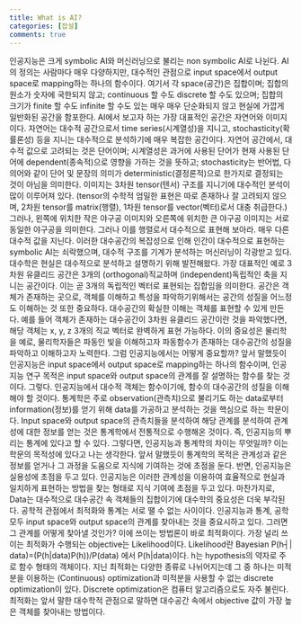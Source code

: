 ```yaml
---
title: What is AI?
categories: [잡설]
comments: true
---
```


인공지능은 크게 symbolic AI와 머신러닝으로 불리는 non symbolic AI로 나뉜다. AI의 정의는 사람마다 매우 다양하지만, 대수적인 관점으로 input space에서 output space로 mapping하는 하나의 함수이다. 여기서 각 space(공간)은 집합이며; 집합의 원소가 숫자에 국한되지 않고; continuous 할 수도 discrete 할 수도 있으며; 집합의 크기가 finite 할 수도 infinite 할 수도 있는 매우 매우 단순화되지 않고 현실에 가깝게 일반화된 공간을 함포한다. AI에서 보고자 하는 가장 대표적인 공간은 자연어와 이미지이다. 자연어는 대수적 공간으로서 time series(시계열성)을 지니고, stochasticity(확률론성) 등을 지니는 대수적으로 분석하기에 매우 복잡한 공간이다. 자연어 공간에서, 대수적 값으로 고려되는 것은 단어이며; 시계열성은 과거에 사용된 단어가 현재 사용된 단어에 dependent(종속적)으로 영향을 가하는 것을 뜻하고; stochasticity는 반어법, 다의어와 같이 단어 및 문장의 의미가 deterministic(결정론적)으로 한가지로 결정되는 것이 아님을 의미한다. 이미지는 3차원 tensor(텐서) 구조를 지니기에 대수적인 분석이 많이 이루어져 있다. (tensor의 수학적 엄밀한 표현은 따로 존재하나 잘 고려되지 않으며, 2차원 tensor를 matrix(행렬), 1차원 tensor를 vector(벡터)로서 대충 취급한다.) 그러나, 왼쪽에 위치한 작은 야구공 이미지와 오른쪽에 위치한 큰 야구공 이미지는 서로 동일한 야구공을 의미한다. 그러나 이를 행렬로서 대수적으로 표현해 보아라. 매우 다른 대수적 값을 지닌다. 이러한 대수공간의 복잡성으로 인해 인간이 대수적으로 표현하는 symbolic AI는 쇠락했으며, 대수적 구조를 기계가 분석하는 머신러닝이 각광받고 있다.
대수학은 현실은 대수적으로 분석하고 설명하기 위해 발전해왔다. 가장 대표적인 예로 3차원 유클리드 공간은 3개의 (orthogonal)직교하며 (independent)독립적인 축을 지니는 공간이다. 이는 곧 3개의 독립적인 벡터로 표현되는 집합임을 의미한다. 공간은 객체가 존재하는 곳으로, 객체를 이해하고 특성을 파악하기위해서는 공간의 성질을 어느정도 이해하는 것 또한 중요하다. 대수공간의 확실한 이해는 객체를 표현할 수 있게 만든다. 예를 들어 객체가 존재하는 대수공간이 3차원 유클리드 공간이란 것을 파악했다면, 해당 객체는 x, y, z 3개의 직교 벡터로 완벽하게 표현 가능하다. 이의 중요성은 물리학을 예로, 물리학자들은 파동인 빛을 이해하고자 파동함수가 존재하는 대수공간의 성질을 파악하고 이해하고자 노력한다. 그럼 인공지능에서는 어떻게 중요할까? 앞서 말했듯이 인공지능은 input space에서 output space로 mapping하는 하나의 함수이며, 인공지능 연구 목적은 input space와 output space의 관계를 잘 설명하는 함수를 찾는 것이다. 그렇다. 인공지능에서 대수적 객체는 함수이기에, 함수의 대수공간의 성질을 이해해야 할 것이다. 
통계학은 주로 observation(관측치)으로 불리기도 하는 data로부터 information(정보)를 얻기 위해 data를 가공하고 분석하는 것을 핵심으로 하는 학문이다. Input space와 output space의 관측치들을 분석하여 해당 관계를 분석하여 관계성에 대한 정보를 얻는 것은 통계학에서 전통적으로 수행해온 것이다. 즉, 인공지능의 뿌리는 통계에 있다고 할 수 있다. 그렇다면, 인공지능과 통계학의 차이는 무엇일까? 이는 학문의 목적성에 있다고 나는 생각한다. 앞서 말했듯이 통계학의 목적은 관계성과 같은 정보를 얻거나 그 과정을 도움으로 지식에 기여하는 것에 초점을 둔다. 반면, 인공지능은 실용성에 초점을 두고 있다. 인공지능은 이러한 관계성을 이용하여 효율적으로 현실과 일치하게 표현하는 방법을 찾는 형태로 지식 기여에 초점을 두고 있다. 마찬가지로, Data는 대수적으로 대수공간 속 객체들의 집합이기에 대수학의 중요성은 더욱 부각된다. 
공학적 관점에서 최적화와 통계는 서로 땔 수 없는 사이이다. 인공지능과 통계, 공학 모두 input space와 output space의 관계를 찾아내는 것을 중요시하고 있다. 그러면 그 관계를 어떻게 찾아낼 것인가? 이에 쓰이는 방법론이 바로 최적화이다. 가장 널리 쓰이는 최적화가 수행되는 objective는 Likelihood이다. Likelihood란 Bayesian P(h┤|  data)=(P(h|data)P(h))/P(data) 에서 P(h|data)이다. h는 hypothesis의 약자로 주로 함수 형태의 객체이다. 지닌 최적화는 다양한 종류로 나뉘어지는데 그 중 하나는 미적분을 이용하는 (Continuous) optimization과 미적분을 사용할 수 없는 discrete optimization이 있다. Discrete optimization은 컴퓨터 알고리즘으로도 자주 불린다. 최적화는 앞서 말한 대수학적 관점으로 말하면 대수공간 속에서 objective 값이 가장 높은 객체를 찾아내는 방법이다.
